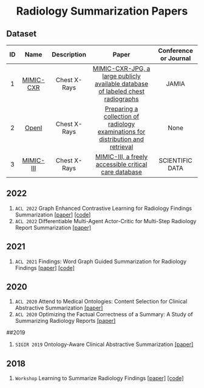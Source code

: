 
<p align="center">
<h1 align="center">Radiology Summarization Papers</h1>
</p>



## Dataset

|ID|Name|Description|Paper|Conference or Journal|
|:---:|:---:|:---:|:---:|:---:|
| 1 | [MIMIC-CXR](https://archive.physionet.org/physiobank/database/mimiccxr/) | Chest X-Rays | [MIMIC-CXR-JPG, a large publicly available database of labeled chest radiographs](./paper/MIMIC-CXR-JPG.pdf)|JAMIA|
| 2 | [OpenI](https://openi.nlm.nih.gov/)| Chest X-Rays | [Preparing a collection of radiology examinations for distribution and retrieval](./paper/ocv080.pdf) |None|
| 3 | [MIMIC-III](https://physionet.org/content/mimiciii/1.4/)| Chest X-Rays | [MIMIC-III, a freely accessible critical care database](./paper/sdata201635.pdf) |SCIENTIFIC DATA|


## 2022
1. `ACL 2022` Graph Enhanced Contrastive Learning for Radiology Findings Summarization [[paper]](./paper/2204.00203.pdf) [[code]](https://github.com/jinpeng01/AIG_CL)
1. `ACL 2022` Differentiable Multi-Agent Actor-Critic for Multi-Step Radiology Report Summarization [[paper]](./paper/ACL2022_Differentiable.pdf)  

## 2021
1. `ACL 2021` Findings: Word Graph Guided Summarization for Radiology Findings [[paper]](./paper/2112.09925.pdf) [[code]](https://github.com/jinpeng01/WGSum)

## 2020
1. `ACL 2020` Attend to Medical Ontologies: Content Selection for Clinical Abstractive Summarization [[paper]](./paper/2020_Attend.pdf)
1. `ACL 2020` Optimizing the Factual Correctness of a Summary: A Study of Summarizing Radiology Reports [[paper]](./paper/2019_Optimizing.pdf)  

##2019
1. `SIGIR 2019` Ontology-Aware Clinical Abstractive Summarization [[paper]](./paper/3331184.3331319.pdf)

## 2018
1. `Workshop` Learning to Summarize Radiology Findings [[paper]](./paper/2018_Learning.pdf) [[code]](https://github.com/yuhaozhang/summarize-radiology-findings)






